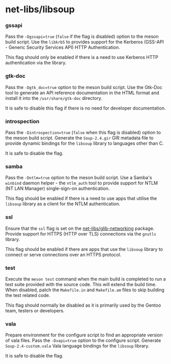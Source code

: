 # net-libs/libsoup

### gssapi
Pass the `-Dgssapi=true` (`false` if the flag is disabled) option to the meson build script. Use the `libkrb5` to provides support for the Kerberos (GSS-API - Generic Security Services API) HTTP Authentication.

This flag should only be enabled if there is a need to use Kerberos HTTP authentication via the library.

### gtk-doc
Pass the `-Dgtk_doc=true` option to the meson build script. Use the Gtk-Doc tool to generate an API reference documentation in the HTML format and install it into the `/usr/share/gtk-doc` directory.

It is safe to disable this flag if there is no need for developer documentation.

### introspection
Pass the `-Dintrospection=true` (`false` when this flag is disabled) option to the meson build script. Generate the `Soup-2.4.gir` GIR metadata file to provide dynamic bindings for the `libsoup` library to languages other than C.

It is safe to disable the flag.

### samba
Pass the `-Dntlm=true` option to the meson build script. Use a Samba's `winbind` daemon helper - the `ntlm_auth` tool to provide support for NTLM (NT LAN Manager) single-sign-on authentication.

This flag should be enabled if there is a need to use apps that utilise the `libsoup` library as a client for the NTLM authentication.

### ssl
Ensure that the `ssl` flag is set on the [net-libs/glib-networking](../net-libs/glib-networking.md) package. Provide support for HTTPS (HTTP over TLS) connections via the `gnutls` library.

This flag should be enabled if there are apps that use the `libsoup` library to connect or serve connections over an HTTPS protocol.

### test
Execute the `meson test` command when the main build is completed to run a test suite provided with the source code. This will extend the build time. When disabled, patch the `Makefile.in` and `Makefile.am` files to skip building the test related code.

This flag should normally be disabled as it is primarily used by the Gentoo team, testers or developers.

### vala
Prepare environment for the configure script to find an appropriate version of vala files. Pass the `-Dvapi=true` option to the configure script. Generate `Soup-2.4-custom.vala` Vala language bindings for the `libsoup` library.

It is safe to disable the flag.
